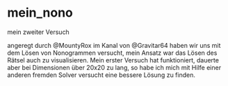 # mein_nono
 mein zweiter Versuch

angeregt durch @MountyRox im Kanal von @Gravitar64 haben wir uns mit dem Lösen von Nonogrammen
versucht, mein Ansatz war das Lösen des Rätsel auch zu visualisieren. Mein erster Versuch hat funktioniert,
dauerte aber bei Dimensionen über 20x20 zu lang, so habe ich mich mit Hilfe einer anderen fremden Solver versucht
eine bessere Lösung zu finden.
